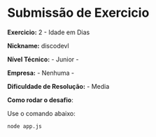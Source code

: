 # Submissão de Exercicio

**Exercicio:** 2 - Idade em Dias

**Nickname:** discodevl

**Nível Técnico:** - Junior -

**Empresa:** - Nenhuma -

**Dificuldade de Resolução:** - Media

**Como rodar o desafio**:

Use o comando abaixo:

```bash
node app.js
```
